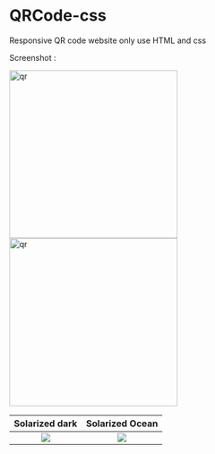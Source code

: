 # QRCode-css
Responsive QR code website only use HTML and css

Screenshot : 

<p float="left">
  <img src="https://ik.imagekit.io/gieykury1/mobile.png?updatedAt=1694436768342" alt="qr" width="300"/>
  <img src="https://ik.imagekit.io/gieykury1/mobile%20(1).png?updatedAt=1694436768456" alt="qr" height="300"/>
</p>

Solarized dark             |  Solarized Ocean
:-------------------------:|:-------------------------:
![]([https://...Dark.png](https://ik.imagekit.io/gieykury1/mobile%20(1).png?updatedAt=1694436768456))  |  ![]([https://...Ocean.png](https://ik.imagekit.io/gieykury1/mobile%20(1).png?updatedAt=1694436768456)https://ik.imagekit.io/gieykury1/mobile%20(1).png?updatedAt=1694436768456)
